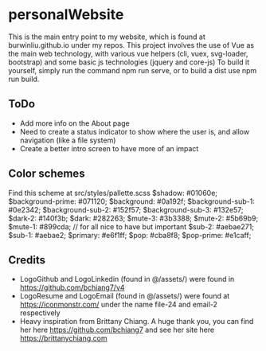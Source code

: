 # personalWebsite
This is the main entry point to my website, which is found at burwinliu.github.io under my repos. 
This project involves the use of Vue as the main web technology, with various vue helpers (cli, vuex, svg-loader, bootstrap) and some basic js technologies (jquery and core-js)
To build it yourself, simply run the command npm run serve, or to build a dist use npm run build.

## ToDo 
* Add more info on the About page
* Need to create a status indicator to show where the user is, and allow navigation (like a file system)
* Create a better intro screen to have more of an impact

## Color schemes
Find this scheme at src/styles/pallette.scss
$shadow: #01060e;
$background-prime: #071120;
$background: #0a192f;
$background-sub-1: #0e2342;
$background-sub-2: #152f57;
$background-sub-3: #132e57;
$dark-2: #140f3b;
$dark: #282263;
$mute-3: #3b3388;
$mute-2: #5b69b9;
$mute-1: #899cda; // for all nice to have but important
$sub-2: #aebae271;
$sub-1: #aebae2;
$primary: #e6f1ff;
$pop: #cba8f8;
$pop-prime: #e1caff;

## Credits
* LogoGithub and LogoLinkedin (found in @/assets/) were found in https://github.com/bchiang7/v4
* LogoResume and LogoEmail (found in @/assets/) were found at https://iconmonstr.com/ under the name file-24 and email-2 respectively
* Heavy inspiration from Brittany Chiang. A huge thank you, you can find her here https://github.com/bchiang7 and see her site here https://brittanychiang.com
